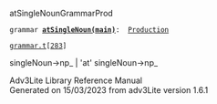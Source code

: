 <span class="title">atSingleNoun</span><span class="type">GrammarProd</span>

`grammar `**[`atSingleNoun(main)`](../object/atSingleNoun(main).html)**` :   `[`Production`](../object/Production.html)

[`grammar.t`](../file/grammar.t.html)`[`[`283`](../source/grammar.t.html#283)`]`

<div class="gramrule">

singleNoun-\>np\_ \| 'at' singleNoun-\>np\_

</div>

<div class="ftr">

Adv3Lite Library Reference Manual  
Generated on 15/03/2023 from adv3Lite version 1.6.1

</div>
